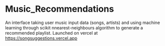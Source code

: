 # Music_Recommendations
An interface taking user music input data (songs, artists) and using machine learning through scikit nnearest-neighbours algorithm to generate a recommended playlist. Launched on vercel at https://songsuggestions.vercel.app
